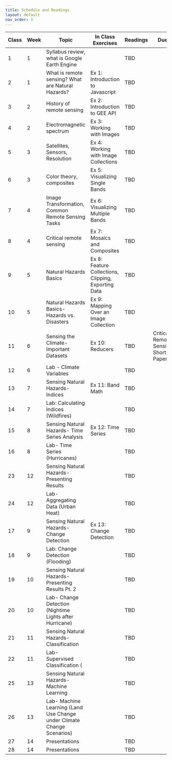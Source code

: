 ```yaml
---
title: Schedule and Readings
layout: default
nav_order: 3
---
```


| Class | Week | Topic                                                          | In Class Exercises            | Readings | Due |
|-------|------|----------------------------------------------------------------|-------------------------------|----------|-----|
| 1     | 1    | Syllabus review, what is Google Earth Engine                   |                               | TBD      |   |
| 2     | 1    | What is remote sensing? What are Natural Hazards?              | Ex 1: Introduction to Javascript| TBD      | |
| 3     | 2    | History of remote sensing                                      | Ex 2: Introduction to GEE API | TBD      |  |
| 4     | 2    | Electromagnetic spectrum                                       | Ex 3: Working with Images     | TBD      |   |
| 5     | 3    | Satellites, Sensors, Resolution                                | Ex 4: Working with Image Collections | TBD      |  |
| 6     | 3    | Color theory, composites                                       | Ex 5: Visualizing Single Bands      | TBD      |  |
| 7     | 4    | Image Transformation, Common Remote Sensing Tasks              | Ex 6: Visualizing Multiple Bands  | TBD      |
| 8     | 4    | Critical remote sensing                                        | Ex 7: Mosaics and Composites| TBD      |
| 9     | 5    | Natural Hazards Basics                                         | Ex 8: Feature Collections, Clipping, Exporting Data| TBD      |
| 10    | 5    | Natural Hazards Basics- Hazards vs. Disasters                  | Ex 9: Mapping Over an Image Collection| TBD      |
| 11    | 6    | Sensing the Climate- Important Datasets                        |Ex 10: Reducers | TBD | Critical Remote Sensing Short Paper |
| 12    | 6    | Lab -  Climate Variables                                       |                               | TBD      |
| 13    | 7    | Sensing Natural Hazards- Indices                               |Ex 11: Band Math | TBD      |
| 14    | 7    | Lab: Calculating Indices (Wildfires)                           |                               | TBD      |
| 15    | 8    | Sensing Natural Hazards- Time Series Analysis                  |Ex 12: Time Series | TBD      |
| 16    | 8    | Lab- Time Series (Hurricanes)                                  |                               | TBD      |
| 23    | 12   | Sensing Natural Hazards- Presenting Results                    |                       | TBD      |
| 24    | 12   | Lab- Aggregating Data (Urban Heat)                             |                               | TBD      |
| 17    | 9    | Sensing Natural Hazards- Change Detection                      |Ex 13: Change Detection  | TBD      |
| 18    | 9    | Lab: Change Detection (Flooding)                               || TBD      |
| 19    | 10   | Sensing Natural Hazards- Presenting Results Pt. 2          || TBD      |
| 20    | 10   | Lab- Change Detection (Nightime Lights after Hurricane)                      | | TBD      |
| 21    | 11   | Sensing Natural Hazards- Classification                 | | TBD      |
| 22    | 11   | Lab- Supervised Classification (                               || TBD      |
| 25    | 13   | Sensing Natural Hazards- Machine Learning                      || TBD      |
| 26    | 13   | Lab- Machine Learning (Land Use Change under Climate Change Scenarios) | | TBD      |
| 27    | 14   | Presentations                                                  || TBD      |
| 28    | 14   | Presentations                                                  || TBD      |
